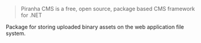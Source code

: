 > Piranha CMS is a free, open source, package based CMS framework for .NET

Package for storing uploaded binary assets on the web application file system.